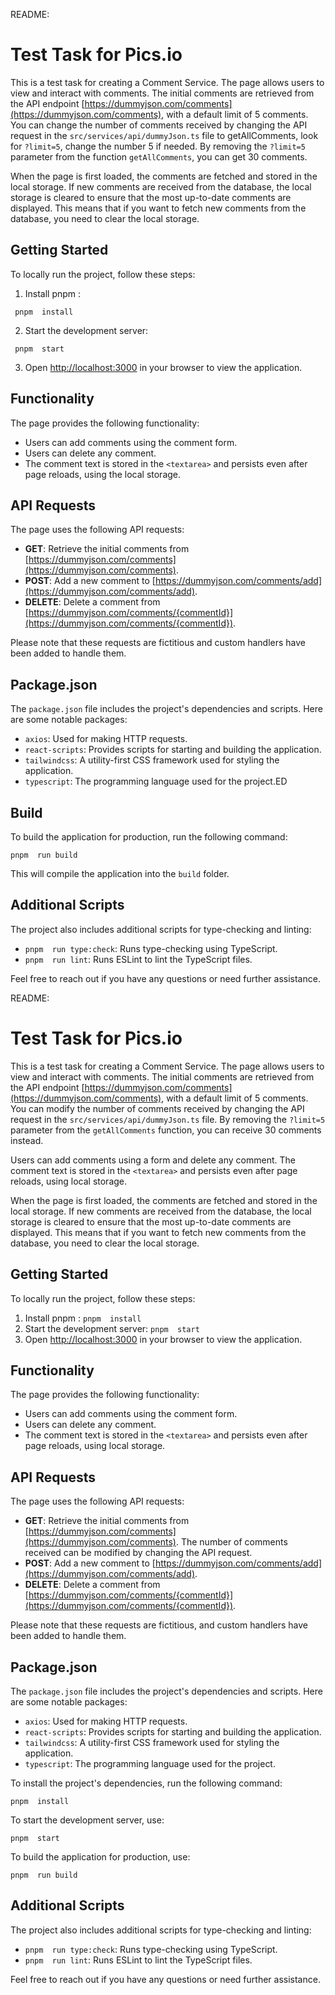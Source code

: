 README:

# Test Task for Pics.io

This is a test task for creating a Comment Service. The page allows users to view and interact with comments. The initial comments are retrieved from the API endpoint [https://dummyjson.com/comments](https://dummyjson.com/comments), with a default limit of 5 comments. You can change the number of comments received by changing the API request in the `src/services/api/dummyJson.ts` file to getAllComments, look for `?limit=5`, change the number 5 if needed. By removing the `?limit=5` parameter from the function `getAllComments`, you can get 30 comments.

When the page is first loaded, the comments are fetched and stored in the local storage. If new comments are received from the database, the local storage is cleared to ensure that the most up-to-date comments are displayed. This means that if you want to fetch new comments from the database, you need to clear the local storage.

## Getting Started

To locally run the project, follow these steps:

1. Install pnpm :

```shell
 pnpm  install
```

2. Start the development server:

```shell
 pnpm  start
```

3. Open [http://localhost:3000](http://localhost:3000) in your browser to view the application.

## Functionality

The page provides the following functionality:

- Users can add comments using the comment form.
- Users can delete any comment.
- The comment text is stored in the `<textarea>` and persists even after page reloads, using the local storage.

## API Requests

The page uses the following API requests:

- **GET**: Retrieve the initial comments from [https://dummyjson.com/comments](https://dummyjson.com/comments).
- **POST**: Add a new comment to [https://dummyjson.com/comments/add](https://dummyjson.com/comments/add).
- **DELETE**: Delete a comment from [https://dummyjson.com/comments/{commentId}](https://dummyjson.com/comments/{commentId}).

Please note that these requests are fictitious and custom handlers have been added to handle them.

## Package.json

The `package.json` file includes the project's dependencies and scripts. Here are some notable packages:

- `axios`: Used for making HTTP requests.
- `react-scripts`: Provides scripts for starting and building the application.
- `tailwindcss`: A utility-first CSS framework used for styling the application.
- `typescript`: The programming language used for the project.ED

## Build

To build the application for production, run the following command:

```shell
pnpm  run build
```

This will compile the application into the `build` folder.

## Additional Scripts

The project also includes additional scripts for type-checking and linting:

- `pnpm  run type:check`: Runs type-checking using TypeScript.
- `pnpm  run lint`: Runs ESLint to lint the TypeScript files.

Feel free to reach out if you have any questions or need further assistance.

README:

# Test Task for Pics.io

This is a test task for creating a Comment Service. The page allows users to view and interact with comments. The initial comments are retrieved from the API endpoint [https://dummyjson.com/comments](https://dummyjson.com/comments), with a default limit of 5 comments. You can modify the number of comments received by changing the API request in the `src/services/api/dummyJson.ts` file. By removing the `?limit=5` parameter from the `getAllComments` function, you can receive 30 comments instead.

Users can add comments using a form and delete any comment. The comment text is stored in the `<textarea>` and persists even after page reloads, using local storage.

When the page is first loaded, the comments are fetched and stored in the local storage. If new comments are received from the database, the local storage is cleared to ensure that the most up-to-date comments are displayed. This means that if you want to fetch new comments from the database, you need to clear the local storage.

## Getting Started

To locally run the project, follow these steps:

1. Install pnpm : `pnpm  install`
2. Start the development server: `pnpm  start`
3. Open [http://localhost:3000](http://localhost:3000) in your browser to view the application.

## Functionality

The page provides the following functionality:

- Users can add comments using the comment form.
- Users can delete any comment.
- The comment text is stored in the `<textarea>` and persists even after page reloads, using local storage.

## API Requests

The page uses the following API requests:

- **GET**: Retrieve the initial comments from [https://dummyjson.com/comments](https://dummyjson.com/comments). The number of comments received can be modified by changing the API request.
- **POST**: Add a new comment to [https://dummyjson.com/comments/add](https://dummyjson.com/comments/add).
- **DELETE**: Delete a comment from [https://dummyjson.com/comments/{commentId}](https://dummyjson.com/comments/{commentId}).

Please note that these requests are fictitious, and custom handlers have been added to handle them.

## Package.json

The `package.json` file includes the project's dependencies and scripts. Here are some notable packages:

- `axios`: Used for making HTTP requests.
- `react-scripts`: Provides scripts for starting and building the application.
- `tailwindcss`: A utility-first CSS framework used for styling the application.
- `typescript`: The programming language used for the project.

To install the project's dependencies, run the following command:

```shell
pnpm  install
```

To start the development server, use:

```shell
pnpm  start
```

To build the application for production, use:

```shell
pnpm  run build
```

## Additional Scripts

The project also includes additional scripts for type-checking and linting:

- `pnpm  run type:check`: Runs type-checking using TypeScript.
- `pnpm  run lint`: Runs ESLint to lint the TypeScript files.

Feel free to reach out if you have any questions or need further assistance.
